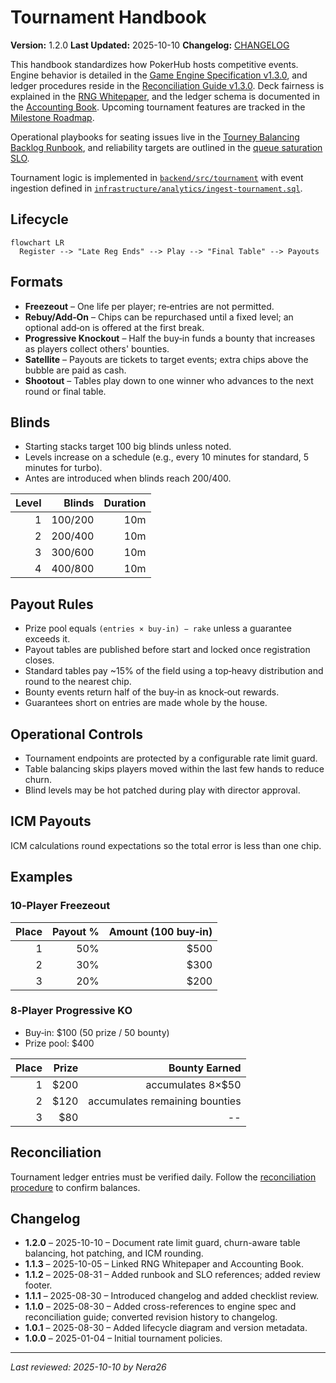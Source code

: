 # Tournament Handbook

**Version:** 1.2.0
**Last Updated:** 2025-10-10
**Changelog:** [CHANGELOG](./CHANGELOG.md)

This handbook standardizes how PokerHub hosts competitive events. Engine
behavior is detailed in the [Game Engine Specification v1.3.0](../game-engine-spec.md),
and ledger procedures reside in the [Reconciliation Guide v1.3.0](./reconciliation-guide.md).
Deck fairness is explained in the [RNG Whitepaper](../player/rng-whitepaper.md),
and the ledger schema is documented in the [Accounting Book](../accounting-book.md).
Upcoming tournament features are tracked in the [Milestone Roadmap](../roadmap.md).

Operational playbooks for seating issues live in the [Tourney Balancing Backlog Runbook](../runbooks/tourney-balancing-backlog.md), and reliability targets are outlined in the [queue saturation SLO](../SLOs.md#queue-saturation).

Tournament logic is implemented in [`backend/src/tournament`](../../backend/src/tournament)
with event ingestion defined in [`infrastructure/analytics/ingest-tournament.sql`](../../infrastructure/analytics/ingest-tournament.sql).

## Lifecycle

```mermaid
flowchart LR
  Register --> "Late Reg Ends" --> Play --> "Final Table" --> Payouts
```

## Formats

- **Freezeout** – One life per player; re‑entries are not permitted.
- **Rebuy/Add‑On** – Chips can be repurchased until a fixed level; an optional add‑on is offered at the first break.
- **Progressive Knockout** – Half the buy‑in funds a bounty that increases as players collect others' bounties.
- **Satellite** – Payouts are tickets to target events; extra chips above the bubble are paid as cash.
- **Shootout** – Tables play down to one winner who advances to the next round or final table.

## Blinds

- Starting stacks target 100 big blinds unless noted.
- Levels increase on a schedule (e.g., every 10 minutes for standard, 5 minutes for turbo).
- Antes are introduced when blinds reach 200/400.

| Level | Blinds | Duration |
|------:|-------:|---------:|
| 1 | 100/200 | 10m |
| 2 | 200/400 | 10m |
| 3 | 300/600 | 10m |
| 4 | 400/800 | 10m |

## Payout Rules

- Prize pool equals `(entries × buy‑in) − rake` unless a guarantee exceeds it.
- Payout tables are published before start and locked once registration closes.
- Standard tables pay ~15% of the field using a top‑heavy distribution and round to the nearest chip.
- Bounty events return half of the buy‑in as knock‑out rewards.
- Guarantees short on entries are made whole by the house.

## Operational Controls

- Tournament endpoints are protected by a configurable rate limit guard.
- Table balancing skips players moved within the last few hands to reduce
  churn.
- Blind levels may be hot patched during play with director approval.

## ICM Payouts

ICM calculations round expectations so the total error is less than one chip.

## Examples

### 10‑Player Freezeout

| Place | Payout % | Amount (100 buy‑in) |
|------:|---------:|--------------------:|
| 1     | 50%      | $500 |
| 2     | 30%      | $300 |
| 3     | 20%      | $200 |

### 8‑Player Progressive KO

- Buy‑in: $100 (50 prize / 50 bounty)
- Prize pool: $400

| Place | Prize | Bounty Earned |
|------:|------:|---------------:|
| 1     | $200  | accumulates 8×$50 |
| 2     | $120  | accumulates remaining bounties |
| 3     | $80   | -- |

## Reconciliation

Tournament ledger entries must be verified daily. Follow the [reconciliation procedure](../accounting-book.md#reconciliation-procedure) to confirm balances.

## Changelog
- **1.2.0** – 2025-10-10 – Document rate limit guard, churn-aware table
  balancing, hot patching, and ICM rounding.
- **1.1.3** – 2025-10-05 – Linked RNG Whitepaper and Accounting Book.
- **1.1.2** – 2025-08-31 – Added runbook and SLO references; added review footer.
- **1.1.1** – 2025-08-30 – Introduced changelog and added checklist review.
- **1.1.0** – 2025-08-30 – Added cross-references to engine spec and reconciliation guide; converted revision history to changelog.
- **1.0.1** – 2025-08-30 – Added lifecycle diagram and version metadata.
- **1.0.0** – 2025-01-04 – Initial tournament policies.


---
_Last reviewed: 2025-10-10 by Nera26_

